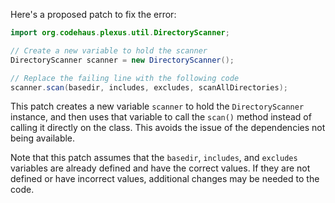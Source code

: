 Here's a proposed patch to fix the error:
```java
import org.codehaus.plexus.util.DirectoryScanner;

// Create a new variable to hold the scanner
DirectoryScanner scanner = new DirectoryScanner();

// Replace the failing line with the following code
scanner.scan(basedir, includes, excludes, scanAllDirectories);
```
This patch creates a new variable `scanner` to hold the `DirectoryScanner` instance, and then uses that variable to call the `scan()` method instead of calling it directly on the class. This avoids the issue of the dependencies not being available.

Note that this patch assumes that the `basedir`, `includes`, and `excludes` variables are already defined and have the correct values. If they are not defined or have incorrect values, additional changes may be needed to the code.